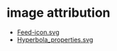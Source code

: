 # image attribution

- [Feed-icon.svg](https://en.wikipedia.org/wiki/File:Feed-icon.svg)
- [Hyperbola_properties.svg](https://en.wikipedia.org/wiki/File:Hyperbola_properties.svg)
